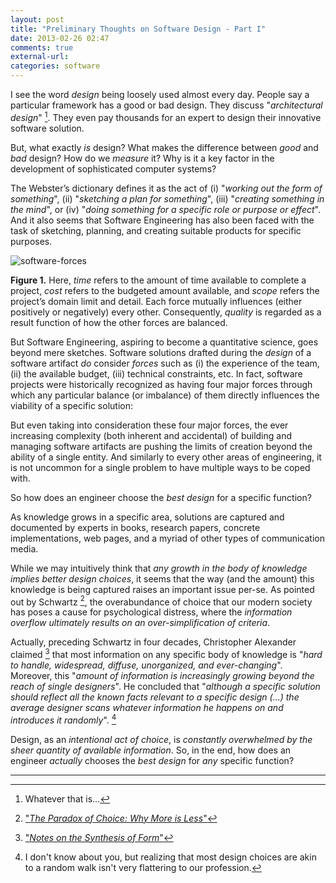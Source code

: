 ```yaml
---
layout: post
title: "Preliminary Thoughts on Software Design - Part I"
date: 2013-02-26 02:47
comments: true
external-url:
categories: software
---
```


I see the word *design* being loosely used almost every day. People say a particular framework has a good or bad design. They discuss "*architectural design*" [^1]. They even pay thousands for an expert to design their innovative software solution.

But, what exactly *is* design? What makes the difference between *good* and *bad* design? How do we *measure* it? Why is it a key factor in the development of sophisticated computer systems?

The Webster’s dictionary defines it as the act of (i) "*working out the form of something*", (ii) "*sketching a plan for something*", (iii) "*creating something in the mind*", or (iv) "*doing something for a specific role or purpose or effect*". And it also seems that Software Engineering has also been faced with the task of sketching, planning, and creating suitable products for specific purposes.

<div class="sidenote" markdown="1">

![software-forces](http://skyservers.org/~bytter/software-forces.png)

**Figure 1.** Here, _time_ refers to the amount of time available to complete a project, _cost_ refers to the budgeted amount available, and _scope_ refers the project’s domain limit and detail. Each force mutually influences (either positively or negatively) every other. Consequently, _quality_ is regarded as a result function of how the other forces are balanced.

</div>

But Software Engineering, aspiring to become a quantitative science, goes beyond mere sketches. Software solutions drafted during the *design* of a software artifact *do* consider *forces* such as (i) the experience of the team, (ii) the available budget, (iii) technical constraints, etc. In fact, software projects were historically recognized as having four major forces through which any particular balance (or imbalance) of them directly influences the viability of a specific solution:

But even taking into consideration these four major forces, the ever increasing complexity (both inherent and accidental) of building and managing software artifacts are pushing the limits of creation beyond the ability of a single entity. And similarly to every other areas of engineering, it is not uncommon for a single problem to have multiple ways to be coped with.

So how does an engineer choose the *best design* for a specific function?

As knowledge grows in a specific area, solutions are captured and documented by experts in books, research papers, concrete implementations, web pages, and a myriad of other types of communication media.

While we may intuitively think that *any growth in the body of knowledge implies better design choices*, it seems that the way (and the amount) this knowledge is being captured raises an important issue per-se. As pointed out by Schwartz [^2], the overabundance of choice that our modern society has poses a cause for psychological distress, where the *information overflow ultimately results on an over-simplification of criteria*.

Actually, preceding Schwartz in four decades, Christopher Alexander claimed [^3] that most information on any specific body of knowledge is "*hard to handle, widespread, diffuse, unorganized, and ever-changing*". Moreover, this "*amount of information is increasingly growing beyond the reach of single designers*". He concluded that "*although a specific solution should reflect all the known facts relevant to a specific design (...) the average designer scans whatever information he happens on and introduces it randomly*". [^4]

Design, as an *intentional act of choice*, is *constantly overwhelmed by the sheer quantity of available information*. So, in the end, how does an engineer *actually* chooses the *best design* for *any* specific function?

----

  [^1]: Whatever that is...
  [^2]: ["*The Paradox of Choice: Why More is Less*"](http://www.amazon.com/Paradox-Choice-Why-More-Less/dp/0060005696)
  [^3]: ["*Notes on the Synthesis of Form*"](http://www.amazon.com/Notes-Synthesis-Form-Harvard-Paperbacks/dp/0674627512)
  [^4]: I don't know about you, but realizing that most design choices are akin to a random walk isn't very flattering to our profession.
